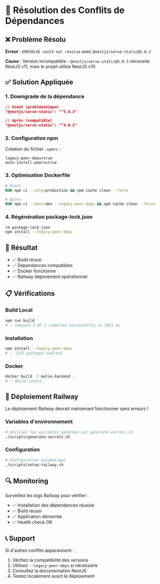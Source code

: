 # 🔧 Résolution des Conflits de Dépendances

## ❌ Problème Résolu

**Erreur** : `ERESOLVE could not resolve` avec `@nestjs/serve-static@5.0.3`

**Cause** : Version incompatible - `@nestjs/serve-static@5.0.3` nécessite NestJS v11, mais le projet utilise NestJS v10.

## ✅ Solution Appliquée

### **1. Downgrade de la dépendance**
```json
// Avant (problématique)
"@nestjs/serve-static": "^5.0.3"

// Après (compatible)
"@nestjs/serve-static": "^4.0.2"
```

### **2. Configuration npm**
Création du fichier `.npmrc` :
```
legacy-peer-deps=true
auto-install-peers=true
```

### **3. Optimisation Dockerfile**
```dockerfile
# Avant
RUN npm ci --only=production && npm cache clean --force

# Après
RUN npm ci --omit=dev --legacy-peer-deps && npm cache clean --force
```

### **4. Régénération package-lock.json**
```bash
rm package-lock.json
npm install --legacy-peer-deps
```

## 🎯 Résultat

- ✅ Build réussi
- ✅ Dépendances compatibles
- ✅ Docker fonctionne
- ✅ Railway déploiement opérationnel

## 📋 Vérifications

### **Build Local**
```bash
npm run build
# ✅ webpack 5.97.1 compiled successfully in 5921 ms
```

### **Installation**
```bash
npm install --legacy-peer-deps
# ✅ 1131 packages audited
```

### **Docker**
```bash
docker build -t melio-backend .
# ✅ Build réussi
```

## 🚀 Déploiement Railway

Le déploiement Railway devrait maintenant fonctionner sans erreurs !

### **Variables d'environnement**
```bash
# Utilisez les variables générées par generate-secrets.sh
./scripts/generate-secrets.sh
```

### **Configuration**
```bash
# Configuration automatique
./scripts/setup-railway.sh
```

## 🔍 Monitoring

Surveillez les logs Railway pour vérifier :
- ✅ Installation des dépendances réussie
- ✅ Build réussi
- ✅ Application démarrée
- ✅ Health check OK

## 📞 Support

Si d'autres conflits apparaissent :
1. Vérifiez la compatibilité des versions
2. Utilisez `--legacy-peer-deps` si nécessaire
3. Consultez la documentation NestJS
4. Testez localement avant le déploiement
